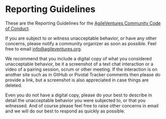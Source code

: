 # Reporting Guidelines

These are the Reporting Guidelines for the [AgileVentures Community Code of Conduct](https://github.com/AgileVentures/AgileVentures/blob/master/CODE_OF_CONDUCT.md).

If you are subject to or witness unacceptable behavior, or have any other concerns, please notify a community organizer as soon as possible. Feel free to email info@agileventures.org.

We recommend that you include a digital copy of what you considered unacceptable behavior, be it a screenshot of a text chat interaction or a video of a pairing session, scrum or other meeting.  If the interaction is on another site such as in GitHub or Pivotal Tracker comments then please do provide a link, but a screenshot is also appreciated in case things are deleted.

Even you do not have a digital copy, please do your best to describe in detail the unacceptable behavior you were subjected to, or that you witnessed.  And of course please feel free to raise other concerns in email and we will do our best to respond as quickly as possible.